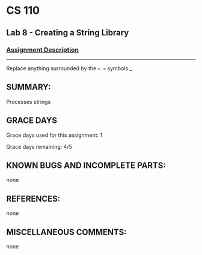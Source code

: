 # CS 110
## Lab 8 - Creating a String Library

### [Assignment Description](https://docs.google.com/document/d/1y_jvdf4tiNYyqNEkz-w9HXeigK8qQ45d-E4J1fvDBXk/edit?usp=sharing)

***

Replace anything surrounded by the `< >` symbols._

## SUMMARY:
 Processes strings

## GRACE DAYS
Grace days used for this assignment: 1

Grace days remaining: 4/5

## KNOWN BUGS AND INCOMPLETE PARTS:
 none

## REFERENCES:
 none

## MISCELLANEOUS COMMENTS:
 none
